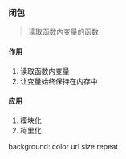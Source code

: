 ### 闭包
> 读取函数内变量的函数 

#### 作用
1. 读取函数内变量
2. 让变量始终保持在内存中

#### 应用
1. 模块化
2. 柯里化


background: color url size repeat 

